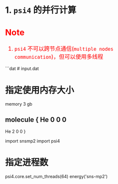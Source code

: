 
# 1. `psi4` 的并行计算
<font color="red" size="4">

Note
----
1. `psi4` 不可以跨节点通信(`multiple nodes communication`)，但可以使用多线程

</font>
```dat
# input.dat

# 指定使用内存大小
memory 3 gb

molecule {
He  0   0   0
--
He  2   0   0
}

import snsmp2
import psi4

# 指定进程数
psi4.core.set_num_threads(64)
energy('sns-mp2')
```